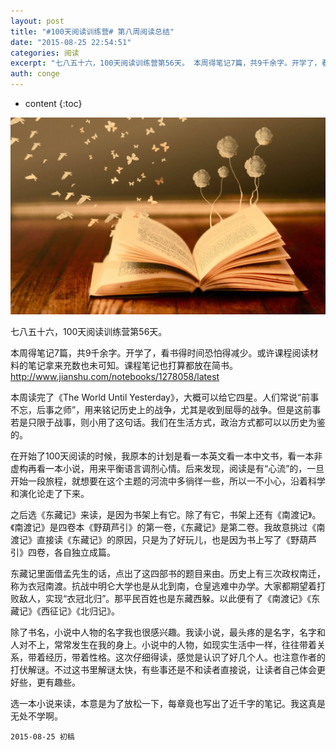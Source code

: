 ```yaml
---
layout: post
title: "#100天阅读训练营# 第八周阅读总结"
date: "2015-08-25 22:54:51"
categories: 阅读
excerpt: "七八五十六，100天阅读训练营第56天。 本周得笔记7篇，共9千余字。开学了，看书得时间恐怕得减少。或许课程阅读材料的笔记拿来充数也未可知。课程..."
auth: conge
---
```

* content
{:toc}

![Reading good books](/assets/images/阅读/118382-dbc45dbd96dd8665.jpg)

七八五十六，100天阅读训练营第56天。

本周得笔记7篇，共9千余字。开学了，看书得时间恐怕得减少。或许课程阅读材料的笔记拿来充数也未可知。课程笔记也打算都放在简书。http://www.jianshu.com/notebooks/1278058/latest

本周读完了《The World Until Yesterday》，大概可以给它四星。人们常说“前事不忘，后事之师”，用来铭记历史上的战争，尤其是收到屈辱的战争。但是这前事若是只限于战事，则小用了这句话。我们在生活方式，政治方式都可以以历史为鉴的。

在开始了100天阅读的时候，我原本的计划是看一本英文看一本中文书，看一本非虚构再看一本小说，用来平衡语言调剂心情。后来发现，阅读是有“心流”的，一旦开始一段旅程，就想要在这个主题的河流中多徜徉一些，所以一不小心，沿着科学和演化论走了下来。

之后选《东藏记》来读，是因为书架上有它。除了有它，书架上还有《南渡记》。《南渡记》是四卷本《野葫芦引》的第一卷，《东藏记》是第二卷。我故意挑过《南渡记》直接读《东藏记》的原因，只是为了好玩儿，也是因为书上写了《野葫芦引》四卷，各自独立成篇。

东藏记里面借孟先生的话，点出了这四部书的题目来由。历史上有三次政权南迁，称为衣冠南渡。抗战中明仑大学也是从北到南，仓皇逃难中办学。大家都期望着打败敌人，实现“衣冠北归”。那平民百姓也是东藏西躲。以此便有了《南渡记》《东藏记》《西征记》《北归记》。

除了书名，小说中人物的名字我也很感兴趣。我读小说，最头疼的是名字，名字和人对不上，常常发生在我的身上。小说中的人物，如现实生活中一样，往往带着关系，带着经历，带着性格。这次仔细得读，感觉是认识了好几个人。也注意作者的打伏解谜。不过这书里解谜太快，有些事还是不和读者直接说，让读者自己体会更好些，更有趣些。

选一本小说来读，本意是为了放松一下，每章竟也写出了近千字的笔记。我这真是无处不学啊。

```
2015-08-25 初稿
```
